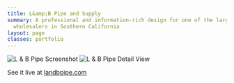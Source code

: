 ```yaml
---
title: L&amp;B Pipe and Supply
summary: A professional and information-rich design for one of the largest independent
  wholesalers in Southern California
layout: page
classes: portfolio
---
```


<img src="/images/portfolio/landbpipe/landbpipe-large.png" alt="L &amp; B Pipe Screenshot"/>
<img src="/images/portfolio/landbpipe/landbpipe-detail.png" alt="L &amp; B Pipe Detail View"/>

See it live at [landbpipe.com](http://www.landbpipe.com/)